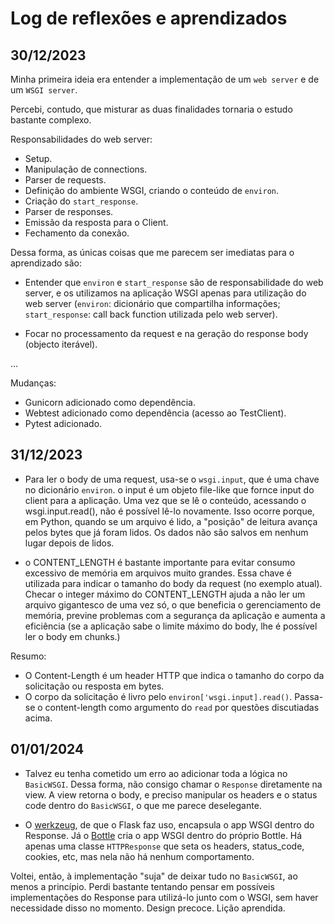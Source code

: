 # Log de reflexões e aprendizados

## 30/12/2023
Minha primeira ideia era entender a implementação de um `web server` e de um `WSGI server`.

Percebi, contudo, que misturar as duas finalidades tornaria o estudo bastante complexo.

Responsabilidades do web server:
- Setup.
- Manipulação de connections.
- Parser de requests.
- Definição do ambiente WSGI, criando o conteúdo de `environ`.
- Criação do `start_response`.
- Parser de responses.
- Emissão da resposta para o Client.
- Fechamento da conexão.

Dessa forma, as únicas coisas que me parecem ser imediatas para o aprendizado são:

- Entender que `environ` e `start_response` são de responsabilidade do web server, e os utilizamos na aplicação WSGI apenas para utilização do web server (`environ`: dicionário que compartilha informações; `start_response`: call back function utilizada pelo web server).

- Focar no processamento da request e na geração do response body (objecto iterável).

...

Mudanças:
- Gunicorn adicionado como dependência.
- Webtest adicionado como dependência (acesso ao TestClient).
- Pytest adicionado.

## 31/12/2023
- Para ler o body de uma request, usa-se o `wsgi.input`, que é uma chave no dicionário `environ`. o input é um objeto file-like que fornce input do client para a aplicação. Uma vez que se lê o conteúdo, acessando o wsgi.input.read(), não é possível lê-lo novamente. Isso ocorre porque, em Python, quando se um arquivo é lido, a "posição" de leitura avança pelos bytes que já foram lidos. Os dados não são salvos em nenhum lugar depois de lidos.

- o CONTENT_LENGTH é bastante importante para evitar consumo excessivo de memória em arquivos muito grandes. Essa chave é utilizada para indicar o tamanho do body da request (no exemplo atual). Checar o integer máximo do CONTENT_LENGTH ajuda a não ler um arquivo gigantesco de uma vez só, o que beneficia o gerenciamento de memória, previne problemas com a segurança da aplicação e aumenta a eficiência (se a aplicação sabe o limite máximo do body, lhe é possível ler o body em chunks.)

Resumo:

- O Content-Length é um header HTTP que indica o tamanho do corpo da solicitação ou resposta em bytes.
- O corpo da solicitação é livro pelo `environ['wsgi.input].read()`. Passa-se o content-length como argumento do `read` por questões discutiadas acima.

## 01/01/2024
- Talvez eu tenha cometido um erro ao adicionar toda a lógica no `BasicWSGI`. Dessa forma, não consigo chamar o `Response` diretamente na view. A view retorna o body, e preciso manipular os headers e o status code dentro do `BasicWSGI`, o que me parece deselegante.

- O [werkzeug](https://github.com/pallets/werkzeug/blob/main/src/werkzeug/wrappers/response.py), de que o Flask faz uso, encapsula o app WSGI dentro do Response. Já o [Bottle](https://github.com/pallets/flask/blob/main/src/flask/app.py) cria o app WSGI dentro do próprio Bottle. Há apenas uma classe `HTTPResponse` que seta os headers, status_code, cookies, etc, mas nela não há nenhum comportamento.

Voltei, então, à implementação "suja" de deixar tudo no `BasicWSGI`, ao menos a princípio. Perdi bastante tentando pensar em possíveis implementações do Response para utilizá-lo junto com o WSGI, sem haver necessidade disso no momento. Design precoce. Lição aprendida.
